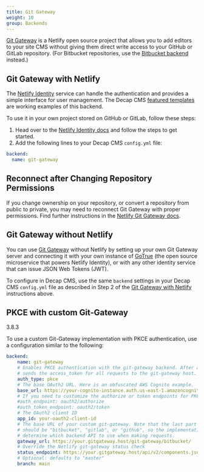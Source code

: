 ```yaml
---
title: Git Gateway
weight: 10
group: Backends
---
```


[Git Gateway](https://github.com/netlify/git-gateway) is a Netlify open source project that allows you to add editors to your site CMS without giving them direct write access to your GitHub or GitLab repository. (For Bitbucket repositories, use the [Bitbucket backend](../bitbucket-backend/) instead.)

## Git Gateway with Netlify

The [Netlify Identity](https://www.netlify.com/docs/identity/) service can handle the authentication and provides a simple interface for user management. The Decap CMS [featured templates](../start-with-a-template) are working examples of this backend.

To use it in your own project stored on GitHub or GitLab, follow these steps:

1. Head over to the [Netlify Identity docs](https://www.netlify.com/docs/identity) and follow the steps to get started.
2. Add the following lines to your Decap CMS `config.yml` file:

```yaml
backend:
  name: git-gateway
```

## Reconnect after Changing Repository Permissions

If you change ownership on your repository, or convert a repository from public to private, you may need to reconnect Git Gateway with proper permissions. Find further instructions in the [Netlify Git Gateway docs](https://www.netlify.com/docs/git-gateway/#reconnect-after-changing-repository-permissions).

## Git Gateway without Netlify

You can use [Git Gateway](https://github.com/netlify/git-gateway) without Netlify by setting up your own Git Gateway server and connecting it with your own instance of [GoTrue](https://www.gotrueapi.org) (the open source microservice that powers Netlify Identity), or with any other identity service that can issue JSON Web Tokens (JWT).

To configure in Decap CMS, use the same `backend` settings in your Decap CMS `config.yml` file as described in Step 2 of the [Git Gateway with Netlify](#git-gateway-with-netlify) instructions above.

## PKCE with custom Git-Gateway

<span class="version-tag">3.8.3</span>

To use a custom Git-Gateway implementation with PKCE authentication, use a configuration similar to the following:
```yaml
backend:
    name: git-gateway
    # Enables PKCE authentication with the git-gateway backend. After auth,
    # sends the access_token for all requests to the git-gateway host.
    auth_type: pkce
    # The base OAuth2 URL. Here is an obfuscated AWS Cognito example.
    base_url: https://your-cognito-instance.auth.us-east-1.amazoncognito.com
    # If you need to customize the authorize or token endpoints for PKCE, do that here
    #auth_endpoint: oauth2/authorize
    #auth_token_endpoint: oauth2/token
    # The OAuth2 client ID
    app_id: your-oauth2-client-id
    # The base URL of your custom git-gateway. Note that the last part of the path
    # should be "bitbucket", "gitlab", or "github", so the implementation can automatically
    # determine which backend API to use when making requests.
    gateway_url: https://your.gitgateway.host/git-gateway/bitbucket/
    # Override the Netlify git-gateway status check
    status_endpoint: https://your.gitgateway.host/api/v2/components.json
    # Optional: defaults to "master"
    branch: main
```
